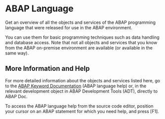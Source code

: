 <!-- loioc99ba0d28a1a4747b8f47eda06c6b4f1 -->

# ABAP Language

Get an overview of all the objects and services of the ABAP programming language that were released for use in the ABAP environment.

You can use them for basic programming techniques such as data handling and database access. Note that not all objects and services that you know from the ABAP on-premise environment are available \(or available in the same way\).



<a name="loioc99ba0d28a1a4747b8f47eda06c6b4f1__section_qc3_31x_jlb"/>

## More Information and Help

For more detailed information about the objects and services listed here, go to the [ABAP Keyword Documentation](https://help.sap.com/doc/abapdocu_cp_index_htm/CLOUD/en-US/index.htm) \(ABAP language help\) or, in the relevant development object in ABAP Development Tools \(ADT\), directly to ABAP Doc.

To access the ABAP language help from the source code editor, position your cursor on an ABAP statement for which you need help, and press [F1\].


